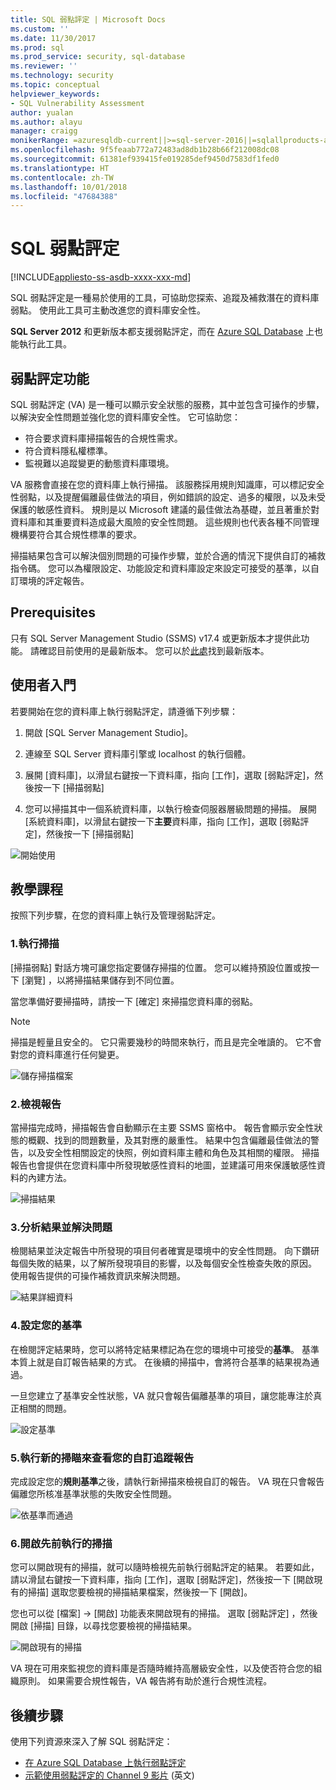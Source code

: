 ```yaml
---
title: SQL 弱點評定 | Microsoft Docs
ms.custom: ''
ms.date: 11/30/2017
ms.prod: sql
ms.prod_service: security, sql-database
ms.reviewer: ''
ms.technology: security
ms.topic: conceptual
helpviewer_keywords:
- SQL Vulnerability Assessment
author: yualan
ms.author: alayu
manager: craigg
monikerRange: =azuresqldb-current||>=sql-server-2016||=sqlallproducts-allversions||>=sql-server-linux-2017||=azuresqldb-mi-current
ms.openlocfilehash: 9f5feaab772a72483ad8db1b28b66f212008dc08
ms.sourcegitcommit: 61381ef939415fe019285def9450d7583df1fed0
ms.translationtype: HT
ms.contentlocale: zh-TW
ms.lasthandoff: 10/01/2018
ms.locfileid: "47684388"
---
```

# <a name="sql-vulnerability-assessment"></a>SQL 弱點評定

[!INCLUDE[appliesto-ss-asdb-xxxx-xxx-md](../../includes/appliesto-ss-asdb-xxxx-xxx-md.md)]

SQL 弱點評定是一種易於使用的工具，可協助您探索、追蹤及補救潛在的資料庫弱點。 使用此工具可主動改進您的資料庫安全性。

**SQL Server 2012** 和更新版本都支援弱點評定，而在 [Azure SQL Database](https://docs.microsoft.com/azure/sql-database/sql-vulnerability-assessment) 上也能執行此工具。

## <a name="vulnerability-assessment-features"></a>弱點評定功能
SQL 弱點評定 (VA) 是一種可以顯示安全狀態的服務，其中並包含可操作的步驟，以解決安全性問題並強化您的資料庫安全性。 它可協助您：
- 符合要求資料庫掃描報告的合規性需求。 
- 符合資料隱私權標準。
- 監視難以追蹤變更的動態資料庫環境。

VA 服務會直接在您的資料庫上執行掃描。 該服務採用規則知識庫，可以標記安全性弱點，以及提醒偏離最佳做法的項目，例如錯誤的設定、過多的權限，以及未受保護的敏感性資料。 規則是以 Microsoft 建議的最佳做法為基礎，並且著重於對資料庫和其重要資料造成最大風險的安全性問題。 這些規則也代表各種不同管理機構要符合其合規性標準的要求。

掃描結果包含可以解決個別問題的可操作步驟，並於合適的情況下提供自訂的補救指令碼。 您可以為權限設定、功能設定和資料庫設定來設定可接受的基準，以自訂環境的評定報告。 

## <a name="prerequisites"></a>Prerequisites
只有 SQL Server Management Studio (SSMS) v17.4 或更新版本才提供此功能。 請確認目前使用的是最新版本。 您可以於[此處](https://docs.microsoft.com/sql/ssms/download-sql-server-management-studio-ssms)找到最新版本。

## <a name="getting-started"></a>使用者入門
若要開始在您的資料庫上執行弱點評定，請遵循下列步驟：
   1.   開啟 [SQL Server Management Studio]。

   2.   連線至 SQL Server 資料庫引擎或 localhost 的執行個體。

   3.   展開 [資料庫]，以滑鼠右鍵按一下資料庫，指向 [工作]，選取 [弱點評定]，然後按一下 [掃描弱點]

   4.   您可以掃描其中一個系統資料庫，以執行檢查伺服器層級問題的掃描。 展開 [系統資料庫]，以滑鼠右鍵按一下**主要**資料庫，指向 [工作]，選取 [弱點評定]，然後按一下 [掃描弱點]

   ![開始使用](media/sql-vulnerability-assessment/1-SSMSGetStarted.png)

## <a name="tutorial"></a>教學課程
按照下列步驟，在您的資料庫上執行及管理弱點評定。

### <a name="1-run-a-scan"></a>1.執行掃描

[掃描弱點] 對話方塊可讓您指定要儲存掃描的位置。 您可以維持預設位置或按一下 [瀏覽] ，以將掃描結果儲存到不同位置。

當您準備好要掃描時，請按一下 [確定] 來掃描您資料庫的弱點。

  > [!NOTE]   
  > 掃描是輕量且安全的。 它只需要幾秒的時間來執行，而且是完全唯讀的。 它不會對您的資料庫進行任何變更。

![儲存掃描檔案](media/sql-vulnerability-assessment/2-ssmssavescanfile.png)

### <a name="2-view-the-report"></a>2.檢視報告

當掃描完成時，掃描報告會自動顯示在主要 SSMS 窗格中。 報告會顯示安全性狀態的概觀、找到的問題數量，及其對應的嚴重性。 結果中包含偏離最佳做法的警告，以及安全性相關設定的快照，例如資料庫主體和角色及其相關的權限。 掃描報告也會提供在您資料庫中所發現敏感性資料的地圖，並建議可用來保護敏感性資料的內建方法。

![掃描結果](media/sql-vulnerability-assessment/3-ssmsscanresults.png)

### <a name="3-analyze-the-results-and-resolve-issues"></a>3.分析結果並解決問題

檢閱結果並決定報告中所發現的項目何者確實是環境中的安全性問題。 向下鑽研每個失敗的結果，以了解所發現項目的影響，以及每個安全性檢查失敗的原因。 使用報告提供的可操作補救資訊來解決問題。

![結果詳細資料](media/sql-vulnerability-assessment/4-ssmsresultdetails.png)

### <a name="4-set-your-baseline"></a>4.設定您的基準

在檢閱評定結果時，您可以將特定結果標記為在您的環境中可接受的**基準**。 基準本質上就是自訂報告結果的方式。 在後續的掃描中，會將符合基準的結果視為通過。 

一旦您建立了基準安全性狀態，VA 就只會報告偏離基準的項目，讓您能專注於真正相關的問題。

![設定基準](media/sql-vulnerability-assessment/5-ssmssetbaseline.png)

### <a name="5-run-a-new-scan-to-see-your-customized-tracking-report"></a>5.執行新的掃瞄來查看您的自訂追蹤報告

完成設定您的**規則基準**之後，請執行新掃描來檢視自訂的報告。 VA 現在只會報告偏離您所核准基準狀態的失敗安全性問題。

![依基準而通過](media/sql-vulnerability-assessment/6-ssmspassperbaseline.png)

### <a name="6-open-a-previously-run-scan"></a>6.開啟先前執行的掃描

您可以開啟現有的掃描，就可以隨時檢視先前執行弱點評定的結果。 若要如此，請以滑鼠右鍵按一下資料庫，指向 [工作]，選取 [弱點評定]，然後按一下 [開啟現有的掃描]  選取您要檢視的掃描結果檔案，然後按一下 [開啟]。 

您也可以從 [檔案] -> [開啟] 功能表來開啟現有的掃描。 選取 [弱點評定] ，然後開啟 [掃描] 目錄，以尋找您要檢視的掃描結果。

![開啟現有的掃描](media/sql-vulnerability-assessment/7-ssmsopenexistingscan.png)

VA 現在可用來監視您的資料庫是否隨時維持高層級安全性，以及使否符合您的組織原則。 如果需要合規性報告，VA 報告將有助於進行合規性流程。
  
## <a name="next-steps"></a>後續步驟
使用下列資源來深入了解 SQL 弱點評定：
- [在 Azure SQL Database 上執行弱點評定](https://docs.microsoft.com/azure/sql-database/sql-vulnerability-assessment) 
- [示範使用弱點評定的 Channel 9 影片](https://channel9.msdn.com/Shows/Data-Exposed/Track-and-remediate-potential-database-vulnerabilities-with-SQL-Vulnerability-Assessment) \(英文\)
  
